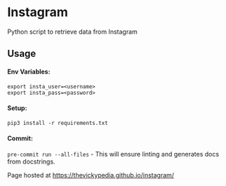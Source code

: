# Instagram
Python script to retrieve data from Instagram

## Usage
#### Env Variables:
```
export insta_user=<username>
export insta_pass=<password>
```
#### Setup:
`pip3 install -r requirements.txt`
#### Commit:
`pre-commit run --all-files` - This will ensure linting and generates docs from docstrings.

Page hosted at https://thevickypedia.github.io/instagram/

<!--
## Replicate auto generation of pages
`pip3 install sphinx`<br>
`cd docs`<br>
`sphinx-quickstart`<br>
### Addition to index.rst
```
.. automodule:: instagram.ig_connector
   :members:
   :undoc-members:
```
### Modifications to conf.py
- Insert and append file path for entry point script and libraries.
```
import os
import sys
from pathlib import Path
sys.path.insert(0, os.path.abspath('../..'))
sys.path.append(f'{Path(__file__).parent.parent}/venv/lib/python3.8/site-packages')
```
- Extensions to auto-generate docs.
```
extensions = [
    'sphinx.ext.napoleon',  # certain styles of doc strings
    'sphinx.ext.autodoc'  # generates from doc strings
]
```
-->

